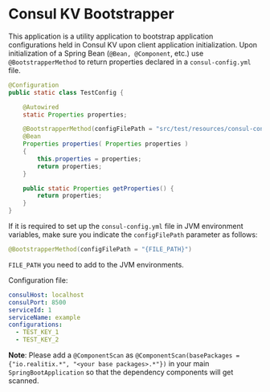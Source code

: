 # Consul KV Bootstrapper

This application is a utility application to bootstrap application configurations held 
in Consul KV upon client application initialization. Upon initialization of a Spring Bean (`@Bean, @Component`, etc.) use `@BootstrapperMethod` to return properties declared in a `consul-config.yml` file. 

```java
@Configuration
public static class TestConfig {

    @Autowired
    static Properties properties;

    @BootstrapperMethod(configFilePath = "src/test/resources/consul-config.yml")
    @Bean
    Properties properties( Properties properties )
    {
        this.properties = properties;
        return properties;
    }

    public static Properties getProperties() {
        return properties;
    }
}
```

If it is required to set up the `consul-config.yml` file in JVM environment variables, make sure you indicate the `configFilePath` parameter as follows:

```java
@BootstrapperMethod(configFilePath = "{FILE_PATH}")
```

`FILE_PATH` you need to add to the JVM environments.

Configuration file:

```yaml
consulHost: localhost
consulPort: 8500
serviceId: 1
serviceName: example
configurations:
  - TEST_KEY_1
  - TEST_KEY_2

```

**Note**: Please add a `@ComponentScan` as `@ComponentScan(basePackages = {"io.realitix.*", "<your base packages>.*"})` in your main `SpringBootApplication` so that the dependency components will get scanned. 